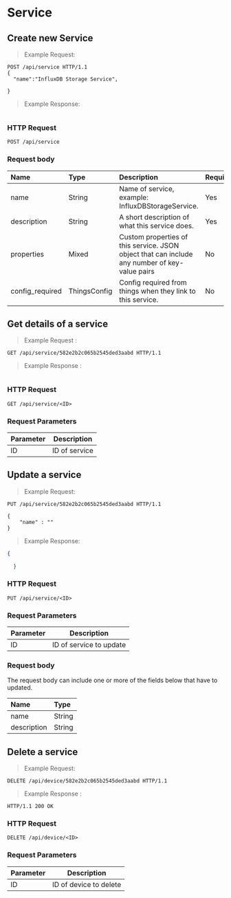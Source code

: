 # Service

## Create new Service

> Example Request:

```http
POST /api/service HTTP/1.1
{
  "name":"InfluxDB Storage Service",
   
}
```

> Example Response:

```json

```

### HTTP Request

`POST /api/service`


### Request body

| Name | Type | Description | Required | Default|
|:----------|:-----|:------------|:----|:--------|
|name | String| Name of service, example: InfluxDBStorageService.| Yes| - |
|description| String| A short description of what this service does.| Yes | - |
|properties | Mixed| Custom properties of this service. JSON object that can include any number of key-value pairs| No|-|
|config_required|ThingsConfig| Config required from things when they link to this service. | No | -

## Get details of a service

> Example Request :

```http
GET /api/service/582e2b2c065b2545ded3aabd HTTP/1.1

```
> Example Response :

```json


```
### HTTP Request
`GET /api/service/<ID>`

### Request Parameters
Parameter | Description
--------- | -----------
ID| ID of service

## Update a service

> Example Request:

```http
PUT /api/service/582e2b2c065b2545ded3aabd HTTP/1.1

{
	"name" : ""
}
```
> Example Response:

```json
{
  
  }
```

### HTTP Request
`PUT /api/service/<ID>`

### Request Parameters

Parameter | Description
--------- | -----------
ID | ID of service to update

### Request body
The request body can include one or more of the fields below that have to updated.

| Name | Type |
|:-----|:-----|
|name|String| 
|description|String|


## Delete a service


> Example Request:

```http
DELETE /api/device/582e2b2c065b2545ded3aabd HTTP/1.1
```

> Example Response :

```http
HTTP/1.1 200 OK
```
### HTTP Request
`DELETE /api/device/<ID>`

### Request Parameters
Parameter | Description
--------- | -----------
ID | ID of device to delete